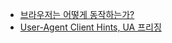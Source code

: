 - [브라우저는 어떻게 동작하는가?](https://d2.naver.com/helloworld/59361)
- [User-Agent Client Hints, UA 프리징](https://d2.naver.com/helloworld/6532276)
